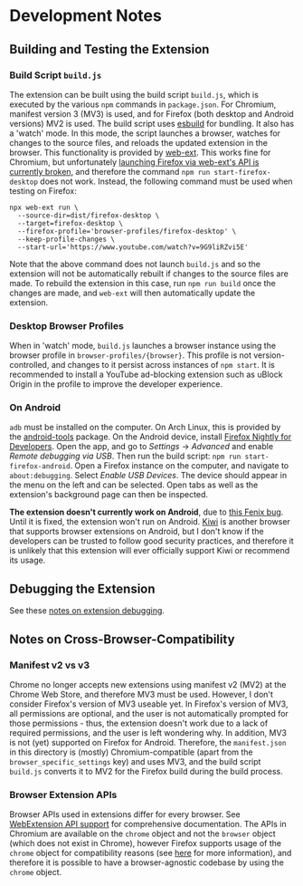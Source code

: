 # Development Notes

## Building and Testing the Extension

### Build Script `build.js`

The extension can be built using the build script `build.js`, which is executed by the various `npm` commands in `package.json`. For Chromium, manifest version 3 (MV3) is used, and for Firefox (both desktop and Android versions) MV2 is used. The build script uses [esbuild](https://github.com/evanw/esbuild) for bundling. It also has a 'watch' mode. In this mode, the script launches a browser, watches for changes to the source files, and reloads the updated extension in the browser. This functionality is provided by [web-ext](https://github.com/mozilla/web-ext). This works fine for Chromium, but unfortunately [launching Firefox via web-ext's API is currently broken](https://github.com/mozilla/web-ext/issues/2993), and therefore the command `npm run start-firefox-desktop` does not work. Instead, the following command must be used when testing on Firefox:
```console
npx web-ext run \
  --source-dir=dist/firefox-desktop \
  --target=firefox-desktop \
  --firefox-profile='browser-profiles/firefox-desktop' \
  --keep-profile-changes \
  --start-url='https://www.youtube.com/watch?v=9G9liRZvi5E'
```
Note that the above command does not launch `build.js` and so the extension will not be automatically rebuilt if changes to the source files are made. To rebuild the extension in this case, run `npm run build` once the changes are made, and `web-ext` will then automatically update the extension.


### Desktop Browser Profiles

When in 'watch' mode, `build.js` launches a browser instance using the browser profile in `browser-profiles/{browser}`. This profile is not version-controlled, and changes to it persist across instances of `npm start`. It is recommended to install a YouTube ad-blocking extension such as uBlock Origin in the profile to improve the developer experience.


### On Android

`adb` must be installed on the computer. On Arch Linux, this is provided by the [android-tools](https://archlinux.org/packages/extra/x86_64/android-tools/) package. On the Android device, install [Firefox Nightly for Developers](https://play.google.com/store/apps/details?id=org.mozilla.fenix). Open the app, and go to *Settings* → *Advanced* and enable *Remote debugging via USB*. Then run the build script: `npm run start-firefox-android`. Open a Firefox instance on the computer, and navigate to `about:debugging`. Select *Enable USB Devices*. The device should appear in the menu on the left and can be selected. Open tabs as well as the extension's background page can then be inspected.

**The extension doesn't currently work on Android**, due to [this Fenix bug](https://bugzilla.mozilla.org/show_bug.cgi?id=1871437). Until it is fixed, the extension won't run on Android. [Kiwi](https://github.com/kiwibrowser/src) is another browser that supports browser extensions on Android, but I don't know if the developers can be trusted to follow good security practices, and therefore it is unlikely that this extension will ever officially support Kiwi or recommend its usage.


## Debugging the Extension

See these [notes on extension debugging](https://extensionworkshop.com/documentation/develop/debugging/).


## Notes on Cross-Browser-Compatibility

### Manifest v2 vs v3

Chrome no longer accepts new extensions using manifest v2 (MV2) at the Chrome Web Store, and therefore MV3 must be used. However, I don't consider Firefox's version of MV3 useable yet. In Firefox's version of MV3, all permissions are optional, and the user is not automatically prompted for those permissions - thus, the extension doesn't work due to a lack of required permissions, and the user is left wondering why. In addition, MV3 is not (yet) supported on Firefox for Android. Therefore, the `manifest.json` in this directory is (mostly) Chromium-compatible (apart from the `browser_specific_settings` key) and uses MV3, and the build script `build.js` converts it to MV2 for the Firefox build during the build process.


### Browser Extension APIs

Browser APIs used in extensions differ for every browser. See [WebExtension API support](https://browser.kagi.com/WebExtensions-API-Support.html) for comprehensive documentation. The APIs in Chromium are available on the `chrome` object and not the `browser` object (which does not exist in Chrome), however Firefox supports usage of the `chrome` object for compatibility reasons (see [here](https://github.com/mozilla/webextension-polyfill/issues/329#issuecomment-1188822881) for more information), and therefore it is possible to have a browser-agnostic codebase by using the `chrome` object.
